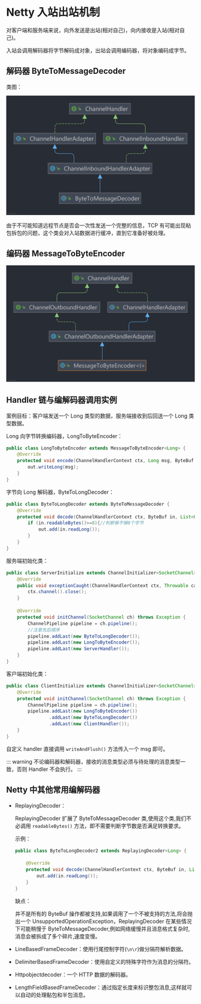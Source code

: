 # Netty 入站出站机制

对客户端和服务端来说，向外发送是出站(相对自己)，向内接收是入站(相对自己)。

入站会调用解码器将字节解码成对象，出站会调用编码器，将对象编码成字节。

## 解码器 ByteToMessageDecoder

类图：

![image-20210815211039834](./images/image-20210815211039834.png)

由于不可能知道远程节点是否会一次性发送一个完整的信息，TCP 有可能出现粘包拆包的问题，这个类会对入站数据进行缓冲，直到它准备好被处理。

## 编码器 MessageToByteEncoder

![image-20210816132016781](./images/image-20210816132016781.png)

## Handler 链与编解码器调用实例

案例目标：客户端发送一个 Long 类型的数据，服务端接收到后回送一个 Long 类型数据。

Long 向字节转换编码器，LongToByteEncoder：

```java
public class LongToByteEncoder extends MessageToByteEncoder<Long> {
    @Override
    protected void encode(ChannelHandlerContext ctx, Long msg, ByteBuf out) throws Exception {
        out.writeLong(msg);
    }
}
```

字节向 Long 解码器，ByteToLongDecoder：

```java
public class ByteToLongDecoder extends ByteToMessageDecoder {
    @Override
    protected void decode(ChannelHandlerContext ctx, ByteBuf in, List<Object> out) throws Exception {
        if (in.readableBytes()>=8){//判断够不够8个字节
            out.add(in.readLong());
        }
    }
}
```

服务端初始化类：

```java
public class ServerInitialize extends ChannelInitializer<SocketChannel> {
    @Override
    public void exceptionCaught(ChannelHandlerContext ctx, Throwable cause) throws Exception {
        ctx.channel().close();
    }

    @Override
    protected void initChannel(SocketChannel ch) throws Exception {
        ChannelPipeline pipeline = ch.pipeline();
        //注意先后顺序
        pipeline.addLast(new ByteToLongDecoder());
        pipeline.addLast(new LongToByteEncoder());
        pipeline.addLast(new ServerHandler());
    }
}
```

客户端初始化类：

```java
public class ClientInitialize extends ChannelInitializer<SocketChannel> {
    @Override
    protected void initChannel(SocketChannel ch) throws Exception {
        ChannelPipeline pipeline = ch.pipeline();
        pipeline.addLast(new LongToByteEncoder())
                .addLast(new ByteToLongDecoder())
                .addLast(new ClientHandler());
    }
}
```

自定义 handler 直接调用 `writeAndFlush()` 方法传入一个 msg 即可。

::: warning
不论编码器和解码器，接收的消息类型必须与待处理的消息类型一致，否则 Handler 不会执行。
:::

## Netty 中其他常用编解码器

- ReplayingDecoder：

    ReplayingDecoder 扩展了 ByteToMessageDecoder 类,使用这个类,我们不必调用 `readableBytes()` 方法，即不需要判断字节数是否满足转换要求。

    示例：

    ```java
    public class ByteToLongDecoder2 extends ReplayingDecoder<Long> {

        @Override
        protected void decode(ChannelHandlerContext ctx, ByteBuf in, List<Object> out) throws Exception {
            out.add(in.readLong());
        }
    }
    ```

    缺点：

    并不是所有的 ByteBuf 操作都被支持,如果调用了一个不被支持的方法,将会抛出一个 UnsupportedOperationException，ReplayingDecoder 在某些情况下可能稍慢于 ByteToMessageDecoder,例如网络缓慢并且消息格式复杂时,消息会被拆成了多个碎片,速度变慢。

- LineBasedFrameDecoder：使用行尾控制字符(`\n\r`)做分隔符解析数据。
- DelimiterBasedFrameDecoder：使用自定义的特殊字符作为消息的分隔符。
- Httpobjectdecoder：一个 HTTP 数据的解码器。
- LengthFieldBasedFrameDecoder：通过指定长度来标识整包消息,这样就可以自动的处理黏包和半包消息。

